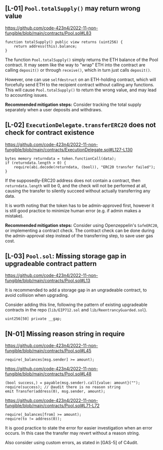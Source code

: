 ## [L-01] `Pool.totalSupply()` may return wrong value

https://github.com/code-423n4/2022-11-non-fungible/blob/main/contracts/Pool.sol#L83

```solidity=
function totalSupply() public view returns (uint256) {
    return address(this).balance;
}
```

The function `Pool.totalSupply()` simply returns the ETH balance of the Pool contract. It may seem like the way to "wrap" ETH into the contract are calling `deposit()` or through `receive()`, which in turn just calls `deposit()`.

However, one can use `selfdestruct` on an ETH-holding contract, which will forcefully send ETH to the recipient contract without calling any functions. This will cause `Pool.totalSupply()` to return the wrong value, and may lead to accounting issues.

**Recommended mitigation steps:** Consider tracking the total supply separately when a user deposits and withdraws.

## [L-02] `ExecutionDelegate.transferERC20` does not check for contract existence

https://github.com/code-423n4/2022-11-non-fungible/blob/main/contracts/ExecutionDelegate.sol#L127-L130

```solidity=
bytes memory returndata = token.functionCall(data);
if (returndata.length > 0) {
    require(abi.decode(returndata, (bool)), "ERC20 transfer failed");
}
```

If the supposedly-ERC20 address does not contain a contract, then `returndata.length` will be 0, and the check will not be performed at all, causing the transfer to silently succeed without actually transferring any data.

It is worth noting that the token has to be admin-approved first, however it is still good practice to minimize human error (e.g. if admin makes a mistake).

**Recommended mitigation steps:** Consider using Openzeppelin's `SafeERC20`, or implementing a contract check. The contract check can be done during the admin-approval step instead of the transferring step, to save user gas cost.

## [L-03] `Pool.sol`: Missing storage gap in upgradeable contract pattern

https://github.com/code-423n4/2022-11-non-fungible/blob/main/contracts/Pool.sol#L13

It is recommended to add a storage gap in an ungradeable contract, to avoid collision when upgrading.

Consider adding this line, following the pattern of existing upgradeable contracts in the repo (`lib/EIP712.sol` and `lib/ReentrancyGuarded.sol`).

```solidity=
uint256[50] private __gap;
```

## [N-01] Missing reason string in require

https://github.com/code-423n4/2022-11-non-fungible/blob/main/contracts/Pool.sol#L45

```solidity=
require(_balances[msg.sender] >= amount);
```

https://github.com/code-423n4/2022-11-non-fungible/blob/main/contracts/Pool.sol#L48

```solidity=
(bool success,) = payable(msg.sender).call{value: amount}("");
require(success); // @audit there is no reason string
emit Transfer(address(0), msg.sender, amount);
```

https://github.com/code-423n4/2022-11-non-fungible/blob/main/contracts/Pool.sol#L71-L72

```solidity=
require(_balances[from] >= amount);
require(to != address(0));
```

It is good practice to state the error for easier investigation when an error occurs. In this case the transfer may revert without a reason string.

Also consider using custom errors, as stated in [GAS-5] of C4udit.
